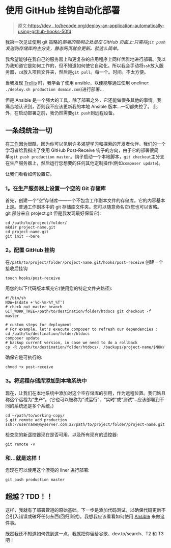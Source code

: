 # 使用 GitHub 挂钩自动化部署

> 原文:[https://dev . to/becode org/deploy-an-application-automatically-using-github-hooks-50fd](https://dev.to/becodeorg/deploy-an-application-automatically-using-github-hooks-50fd)

我第一次见证使用 git 策略的*部署的聪明之处是在 GitHub 页面上:只需将`git push`发送到存储库的主分支，静态网页就会更新。就这么简单。*

我希望能够在我自己的服务器上和更复杂的应用程序上同样优雅地进行部署。我以为我知道它是如何工作的，但不知道如何使它自动化。所以我会手动将`ssh`放入服务器，`cd`放入项目文件夹，然后是`git pull`。每一个。时间。不太方便。

当我发现 [Trellis](//htts://roots.io/trellis) 时，我学会了使用 ansible，以便能够通过使用 oneliner: `./deploy.sh production domain.com`)进行部署...

但是 Ansible 是一个强大的工具，除了部署之外，它还能做很多其他的事情。我痛苦地认识到，否则我不应该更新我的本地 Ansible 版本...一切都失控了。
此外，在启动部署之前，我仍然需要`git push`到远程设备。

## [](#one-line-to-rule-them-all)一条线统治一切

在[工作因为](https://becode.org)很酷，因为你可以见到许多渴望学习和探索的开发者伙伴。我们的一个学习者给我指出了使用 GitHub Post-Receive 钩子的方向，由于它的部署很简单:`git push production master`。钩子启动一个本地脚本，`git checkout`主分支在生产服务器上，然后运行您想要的任何其他定制操作(例如`composer update`)。

让我们看看如何设置它。

### [](#1-setup-a-bare-git-repository-on-production-server)1。在生产服务器上设置一个空的 Git 存储库

首先，创建一个“空”存储库——一个不包含工作副本文件的存储库。它的内容基本上是。普通工作副本中的 git 存储库文件夹。您可以随意命名它(您也可以省略。git 部分来自 project.git 但是我发现最好保留它):

```
cd /path/to/project/folder/
mkdir project-name.git
cd project-name.git
git init --bare 
```

### [](#2-configure-the-github-hook)2。配置 GitHub 挂钩

在`/path/to/project/folder/project-name.git/hooks/post-receive`
创建一个接收后挂钩

```
touch hooks/post-receive 
```

用您的以下代码版本填充它(使用您的特定文件夹路径):

```
#!/bin/sh
NOW=$(date +'%d-%m-%Y_%T')
# check out master branch
GIT_WORK_TREE=/path/to/destination/folder/htdocs git checkout -f master

# custom steps for deployment
# For example, let's execute composer to refresh our dependencies : 
cd /path/to/destination/folder/htdocs
composer update
# backup current version, in case we need to do a rollback
cp -R /path/to/destination/folder/htdocs/. /backups/project-name/$NOW/ 
```

确保它是可执行的:

```
chmod +x post-receive 
```

### [](#3-add-the-remoterepository-to-your-local-system)3。将远程存储库添加到本地系统中

现在，让我们在本地系统中添加对这个空存储库的引用，作为远程位置。我们姑且称这个远程为“生产”。(它也可以被称为“试运行”、“实时”或“测试”...应该部署到不同的系统还是多个系统。)

```
cd ~/path/to/working-copy/
$ git remote add production ssh://username@myserver.com:22/path/to/project/folder/project-name.git 
```

检查您的新遥控器现在是否可用，以及所有现有的遥控器:

```
git remote -v 
```

### [](#and-thats-it)和...就是这样！

您现在可以使用这个漂亮的 liner 进行部署:

```
git push production master 
```

## [](#going-beyond-tdd-)超越？TDD！！

这样，我就有了部署管道的原始基础。下一步是添加代码测试，以确保代码更新不会引入错误或破坏任何东西(回归测试)。我想我应该看看如何使用 [Ansible](https://github.com/trinitronx/ansible-tdd) 来做这件事。

既然我还不知道如何做到这一点，我就把你留给谷歌、dev.to/search、T2 和 T3 吧！